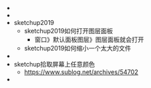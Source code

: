 -
-
- sketchup2019
	- sketchup2019如何打开图层面板
		- 窗口》默认面板图层》图层面板就会打开
	- sketchup2019如何缩小一个太大的文件
-
- sketchup拾取屏幕上任意颜色
	- https://www.sublog.net/archives/54702
-